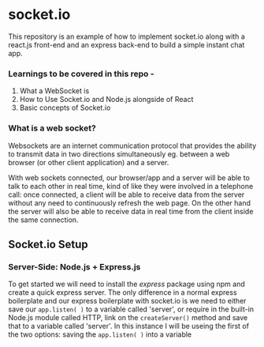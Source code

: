 # socket.io

This repository is an example of how to implement socket.io along with a react.js front-end and an express back-end to build a simple instant chat app.

### Learnings to be covered in this repo - 

1. What a WebSocket is
2. How to Use Socket.io and Node.js alongside of React
3. Basic concepts of Socket.io

### What is a web socket?

Websockets are an internet communication protocol that provides the ability to transmit data in two directions simultaneously eg. between a web browser (or other client application) and a server.

With web sockets connected, our browser/app and a server will be able to talk to each other in real time, kind of like they were involved in a telephone call: once connected, a client will be able to receive data from the server without any need to continuously refresh the web page. On the other hand the server will also be able to receive data in real time from the client inside the same connection.

## Socket.io Setup
### Server-Side: Node.js + Express.js
 To get started we will need to install the *express* package using npm and create a quick express server.
 The only difference in a normal express boilerplate and our express boilerplate with socket.io is we need to either save our ```app.listen( )``` to a variable called 'server', or require in the built-in Node.js module called HTTP, link on the ```createServer()``` method and save that to a variable called 'server'.
In this instance I will be useing the first of the two options: saving the ```app.listen( )``` into a variable
